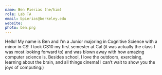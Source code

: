 ```yaml
---
name: Ben Pierias (he/him)
role: Lab TA
email: bpierias@berkeley.edu
website:
photo: ben.png
---
```

Hello! My name is Ben and I’m a Junior majoring in Cognitive Science with a minor in CS! I took CS10 my first semester at Cal (it was actually the class I was most looking forward to) and was blown away with how amazing computer science is.  Besides school, I love the outdoors, exercising, learning about the brain, and all things cinema! I can’t wait to show you the joys of computing:)
